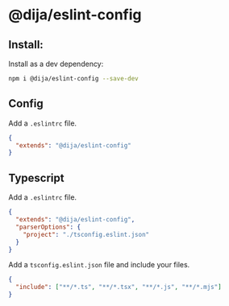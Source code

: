 # @dija/eslint-config

## Install:

Install as a dev dependency:

```bash
npm i @dija/eslint-config --save-dev
```

## Config

Add a `.eslintrc` file.

```json
{
  "extends": "@dija/eslint-config"
}
```

## Typescript

Add a `.eslintrc` file.

```json
{
  "extends": "@dija/eslint-config",
  "parserOptions": {
    "project": "./tsconfig.eslint.json"
  }
}
```

Add a `tsconfig.eslint.json` file and include your files.

```json
{
  "include": ["**/*.ts", "**/*.tsx", "**/*.js", "**/*.mjs"]
}
```
